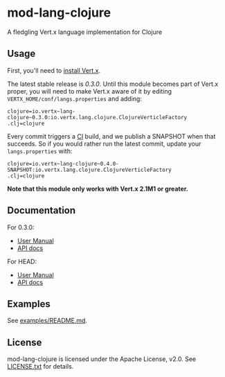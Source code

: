 # mod-lang-clojure

A fledgling Vert.x language implementation for Clojure

## Usage

First, you'll need to [install Vert.x](http://vertx.io/install.html).

The latest stable release is *0.3.0*. Until this module becomes part
of Vert.x proper, you will need to make Vert.x aware of it by editing
`VERTX_HOME/conf/langs.properties` and adding:

    clojure=io.vertx~lang-clojure~0.3.0:io.vertx.lang.clojure.ClojureVerticleFactory
    .clj=clojure


Every commit triggers a [CI](https://vertx.ci.cloudbees.com/job/vert.x-mod-lang-clojure/)
build, and we publish a SNAPSHOT when that succeeds. So if you would
rather run the latest commit, update your `langs.properties` with:

    clojure=io.vertx~lang-clojure~0.4.0-SNAPSHOT:io.vertx.lang.clojure.ClojureVerticleFactory
    .clj=clojure

**Note that this module only works with Vert.x 2.1M1 or greater.**

## Documentation

For 0.3.0:

* [User Manual](https://github.com/vert-x/mod-lang-clojure/blob/0.3.0/docs/core_manual_clojure.md)
* [API docs](http://vertx.io/mod-lang-clojure/docs/0.3.0/index.html)

For HEAD:

* [User Manual](docs/core_manual_clojure.md)
* [API docs](https://vertx.ci.cloudbees.com/job/vert.x-mod-lang-clojure/lastSuccessfulBuild/artifact/api/target/html-docs/index.html)

## Examples

See [examples/README.md](examples/README.md).

## License

mod-lang-clojure is licensed under the Apache License, v2.0. See
[LICENSE.txt](LICENSE.txt) for details.
